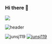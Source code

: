 ### Hi there 👋
<a href="[https://velog.io/@junsj119]" target="_blank"><img src="https://img.shields.io/badge/[Velog]-[20C997]?style=flat-square&logo=[Velog]&logoColor=red"/></a>
<!--
**junsj119/junsj119** is a ✨ _special_ ✨ repository because its `README.md` (this file) appears on your GitHub profile.

Here are some ideas to get you started:

- 🔭 I’m currently working on ...
- 🌱 I’m currently learning ...
- 👯 I’m looking to collaborate on ...
- 🤔 I’m looking for help with ...
- 💬 Ask me about ...
- 📫 How to reach me: ...
- 😄 Pronouns: ...
- ⚡ Fun fact: ...
-->

![header](https://capsule-render.vercel.app/api?type=waving&color=auto&height300&section=header&text=SY%20CodeWorld.👑&fontSize=70)


![junsj119](https://github-readme-stats.vercel.app/api?username=junsj119&show_icons=true)
[![junsj119](https://github-readme-stats.vercel.app/api/top-langs/?username=junsj119&show_icons=true&hide_border=true&title_color=004386&icon_color=004386&layout=compact)](https://github.com/junsj119)
